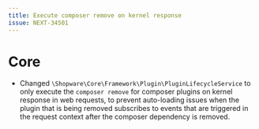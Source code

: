 ```yaml
---
title: Execute composer remove on kernel response
issue: NEXT-34501
---
```

# Core
* Changed `\Shopware\Core\Framework\Plugin\PluginLifecycleService` to only execute the `composer remove` for composer plugins on kernel response in web requests, to prevent auto-loading issues when the plugin that is being removed subscribes to events that are triggered in the request context after the composer dependency is removed.
